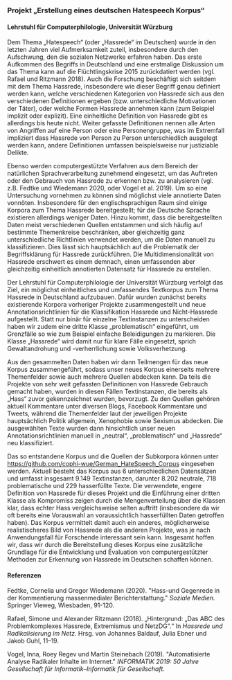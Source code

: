 ### Projekt „Erstellung eines deutschen Hatespeech Korpus“
#### Lehrstuhl für Computerphilologie, Universität Würzburg

Dem Thema „Hatespeech“ (oder „Hassrede“ im Deutschen) wurde in den letzten Jahren viel Aufmerksamkeit zuteil, insbesondere durch den Aufschwung, den die sozialen Netzwerke erfahren haben. Das erste Aufkommen des Begriffs in Deutschland und eine erstmalige Diskussion um das Thema kann auf die Flüchtlingskrise 2015 zurückdatiert werden (vgl. Rafael und Ritzmann 2018). Auch die Forschung beschäftigt sich seitdem mit dem Thema Hassrede, insbesondere wie dieser Begriff genau definiert werden kann, welche verschiedenen Kategorien von Hassrede sich aus den verschiedenen Definitionen ergeben (bzw. unterschiedliche Motivationen der Täter), oder welche Formen Hassrede annehmen kann (zum Beispiel implizit oder explizit). Eine einheitliche Definition von Hassrede gibt es allerdings bis heute nicht. Weiter gefasste Definitionen nennen alle Arten von Angriffen auf eine Person oder eine Personengruppe, was im Extremfall impliziert dass Hassrede von Person zu Person unterschiedlich ausgelegt werden kann, andere Definitionen umfassen beispielsweise nur justiziable Delikte.

Ebenso werden computergestützte Verfahren aus dem Bereich der natürlichen Sprachverarbeitung zunehmend eingesetzt, um das Auftreten oder den Gebrauch von Hassrede zu erkennen bzw. zu analysieren (vgl. z.B. Fedtke und Wiedemann 2020, oder Vogel et al. 2019). Um so eine Untersuchung vornehmen zu können sind möglichst viele annotierte Daten vonnöten. Insbesondere für den englischsprachigen Raum sind einige Korpora zum Thema Hassrede bereitgestellt; für die Deutsche Sprache existieren allerdings weniger Daten. Hinzu kommt, dass die bereitgestellten Daten meist verschiedenen Quellen entstammen und sich häufig auf bestimmte Themenkreise beschränken, aber gleichzeitig ganz unterschiedliche Richtlinien verwendet werden, um die Daten manuell zu klassifizieren. Dies lässt sich hauptsächlich auf die Problematik der Begriffsklärung für Hassrede zurückführen. Die Multidimensionalität von Hassrede erschwert es einem demnach, einen umfassenden aber gleichzeitig einheitlich annotierten Datensatz für Hassrede zu erstellen.

Der Lehrstuhl für Computerphilologie der Universität Würzburg verfolgt das Ziel, ein möglichst einheitliches und umfassendes Textkorpus zum Thema Hassrede in Deutschland aufzubauen. Dafür wurden zunächst bereits existierende Korpora vorheriger Projekte zusammengestellt und neue Annotationsrichtlinien für die Klassifikation Hassrede und Nicht-Hassrede aufgestellt. Statt nur binär für einzelne Textinstanzen zu unterscheiden haben wir zudem eine dritte Klasse „problematisch“ eingeführt, um Grenzfälle so wie zum Beispiel einfache Beleidigungen zu markieren. Die Klasse „Hassrede“ wird damit nur für klare Fälle eingesetzt, sprich Gewaltandrohung und -verherrlichung sowie Volksverhetzung.

Aus den gesammelten Daten haben wir dann Teilmengen für das neue Korpus zusammengeführt, sodass unser neues Korpus einerseits mehrere Themenfelder sowie auch mehrere Quellen abdecken kann. Da teils die Projekte von sehr weit gefassten Definitionen von Hassrede Gebrauch gemacht haben, wurden in diesen Fällen Textinstanzen, die bereits als „Hass“ zuvor gekennzeichnet wurden, bevorzugt. Zu den Quellen gehören aktuell Kommentare unter diversen Blogs, Facebook Kommentare und Tweets, während die Themenfelder laut der jeweiligen Projekte hauptsächlich Politik allgemein, Xenophobie sowie Sexismus abdecken. Die ausgewählten Texte wurden dann hinsichtlich unser neuen Annotationsrichtlinien manuell in „neutral“, „problematisch“ und „Hassrede“ neu klassifiziert. 

Das so entstandene Korpus und die Quellen der Subkorpora können unter https://github.com/cophi-wue/German_HateSpeech_Corpus eingesehen werden. Aktuell besteht das Korpus aus 6 unterschiedlichen Datensätzen und umfasst insgesamt 9.149 Textinstanzen, darunter 8.202 neutrale, 718 problematische und 229 hasserfüllte Texte. Die verwendete, engere Definition von Hassrede für dieses Projekt und die Einführung einer dritten Klasse als Kompromiss zeigen durch die Mengenverteilung über die Klassen klar, dass echter Hass vergleichsweise selten auftritt (insbesondere da wir oft bereits eine Vorauswahl an voraussichtlich hasserfüllten Daten getroffen haben). Das Korpus vermittelt damit auch ein anderes, möglicherweise realistischeres Bild von Hassrede als die anderen Projekte, was je nach Anwendungsfall für Forschende interessant sein kann. Insgesamt hoffen wir, dass wir durch die Bereitstellung dieses Korpus eine zusätzliche Grundlage für die Entwicklung und Evaluation von computergestützter Methoden zur Erkennung von Hassrede im Deutschen schaffen können.

#### Referenzen

Fedtke, Cornelia und Gregor Wiedemann (2020). "Hass-und Gegenrede in der Kommentierung massenmedialer Berichterstattung." *Soziale Medien.* Springer Vieweg, Wiesbaden, 91-120.

Rafael, Simone und Alexander Ritzmann (2018). „Hintergrund: „Das ABC des Problemkomplexes Hassrede, Extremismus und NetzDG“.“ In *Hassrede und Radikalisierung im Netz.* Hrsg. von Johannes Baldauf, Julia Ebner und Jakob Guhl, 11–19.

Vogel, Inna, Roey Regev und Martin Steinebach (2019). "Automatisierte Analyse Radikaler Inhalte im Internet." *INFORMATIK 2019: 50 Jahre Gesellschaft für Informatik–Informatik für Gesellschaft*.
